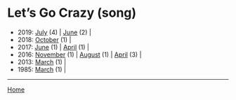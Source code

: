 # Let’s Go Crazy (song)

  * 2019: 
      [July](./let-s-go-crazy-song-2019-07.md) (4) | 
      [June](./let-s-go-crazy-song-2019-06.md) (2) | 
  * 2018: 
      [October](./let-s-go-crazy-song-2018-10.md) (1) | 
  * 2017: 
      [June](./let-s-go-crazy-song-2017-06.md) (1) | 
      [April](./let-s-go-crazy-song-2017-04.md) (1) | 
  * 2016: 
      [November](./let-s-go-crazy-song-2016-11.md) (1) | 
      [August](./let-s-go-crazy-song-2016-08.md) (1) | 
      [April](./let-s-go-crazy-song-2016-04.md) (3) | 
  * 2013: 
      [March](./let-s-go-crazy-song-2013-03.md) (1) | 
  * 1985: 
      [March](./let-s-go-crazy-song-1985-03.md) (1) | 

----

[Home](../)
